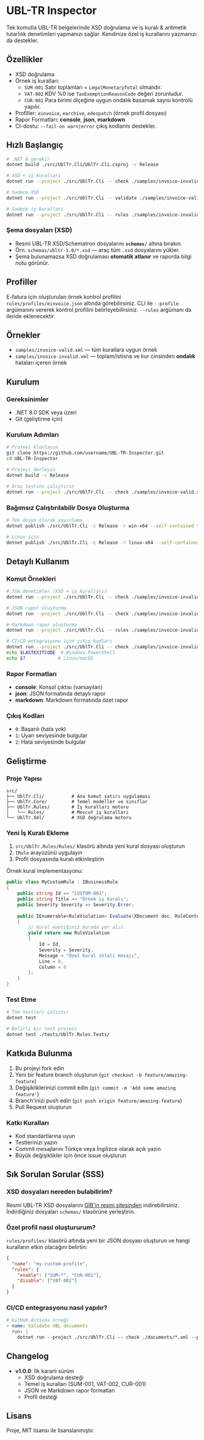# UBL-TR Inspector

Tek komutla UBL-TR belgelerinde XSD doğrulama ve iş kuralı & aritmetik tutarlılık denetimleri yapmanızı sağlar. Kendinize özel iş kurallarını yazmanızı da destekler.

## Özellikler
- XSD doğrulama
- Örnek iş kuralları:
  - `SUM-001` Satır toplamları = `LegalMonetaryTotal` olmalıdır.
  - `VAT-002` KDV %0 ise `TaxExemptionReasonCode` değeri zorunludur.
  - `CUR-001` Para birimi ölçeğine uygun ondalık basamak sayısı kontrolü yapılır.
- Profiller: `einvoice`, `earchive`, `edespatch` (örnek profil dosyası)
- Rapor Formatları: **console**, **json**, **markdown**
- CI-dostu: `--fail-on warn|error` çıkış kodlarını destekler.

## Hızlı Başlangıç

```bash
# .NET 8 gerekir
dotnet build ./src/UblTr.Cli/UblTr.Cli.csproj -c Release

# XSD + iş kuralları
dotnet run --project ./src/UblTr.Cli -- check ./samples/invoice-invalid.xml --profile einvoice --report json:out/report.json --fail-on error

# Sadece XSD
dotnet run --project ./src/UblTr.Cli -- validate ./samples/invoice-valid.xml

# Sadece iş kuralları
dotnet run --project ./src/UblTr.Cli -- rules ./samples/invoice-invalid.xml --profile einvoice --report md:out/summary.md
```

### Şema dosyaları (XSD)
- Resmi UBL-TR XSD/Schematron dosyalarını **`schemas/`** altına bırakın.
- Örn. `schemas/ubltr-1.0/*.xsd` — araç tüm `.xsd` dosyalarını yükler.
- Şema bulunamazsa XSD doğrulaması **otomatik atlanır** ve raporda bilgi notu görünür.

## Profiller
E-fatura için oluşturulan örnek kontrol profilini `rules/profiles/einvoice.json` altında görebilirsiniz. CLI ile `--profile` argümanını vererek kontrol profilini belirleyebilirsiniz. `--rules` argümanı da ileride eklenecektir.

## Örnekler
- `samples/invoice-valid.xml` — tüm kurallara uygun örnek
- `samples/invoice-invalid.xml` — toplam/istisna ve kur cinsinden **ondalık** hataları içeren örnek

## Kurulum

### Gereksinimler
- .NET 8.0 SDK veya üzeri
- Git (geliştirme için)

### Kurulum Adımları
```bash
# Projeyi klonlayın
git clone https://github.com/username/UBL-TR-Inspector.git
cd UBL-TR-Inspector

# Projeyi derleyin
dotnet build -c Release

# Araç testini çalıştırın
dotnet run --project ./src/UblTr.Cli -- check ./samples/invoice-valid.xml --profile einvoice
```

### Bağımsız Çalıştırılabilir Dosya Oluşturma
```bash
# Tek dosya olarak yayınlama
dotnet publish ./src/UblTr.Cli -c Release -r win-x64 --self-contained true -p:PublishSingleFile=true

# Linux için
dotnet publish ./src/UblTr.Cli -c Release -r linux-x64 --self-contained true -p:PublishSingleFile=true
```

## Detaylı Kullanım

### Komut Örnekleri
```bash
# Tüm denetimler (XSD + iş kuralları)
dotnet run --project ./src/UblTr.Cli -- check ./samples/invoice-invalid.xml --profile einvoice

# JSON rapor oluşturma
dotnet run --project ./src/UblTr.Cli -- check ./samples/invoice-invalid.xml --profile einvoice --report json:./output/report.json

# Markdown rapor oluşturma
dotnet run --project ./src/UblTr.Cli -- rules ./samples/invoice-invalid.xml --profile einvoice --report md:./output/summary.md

# CI/CD entegrasyonu için çıkış kodları
dotnet run --project ./src/UblTr.Cli -- check ./samples/invoice-invalid.xml --profile einvoice --fail-on error
echo $LASTEXITCODE  # Windows PowerShell
echo $?            # Linux/macOS
```

### Rapor Formatları
- **console**: Konsol çıktısı (varsayılan)
- **json**: JSON formatında detaylı rapor
- **markdown**: Markdown formatında özet rapor

### Çıkış Kodları
- `0`: Başarılı (hata yok)
- `1`: Uyarı seviyesinde bulgular
- `2`: Hata seviyesinde bulgular

## Geliştirme

### Proje Yapısı
```
src/
├── UblTr.Cli/          # Ana komut satırı uygulaması
├── UblTr.Core/         # Temel modeller ve sınıflar
├── UblTr.Rules/        # İş kuralları motoru
│   └── Rules/          # Mevcut iş kuralları
└── UblTr.Xml/          # XSD doğrulama motoru
```

### Yeni İş Kuralı Ekleme
1. `src/UblTr.Rules/Rules/` klasörü altında yeni kural dosyası oluşturun
2. `IRule` arayüzünü uygulayın
3. Profil dosyasında kuralı etkinleştirin

Örnek kural implementasyonu:
```csharp
public class MyCustomRule : IBusinessRule
{
    public string Id => "CUSTOM-001";
    public string Title => "Örnek iş kuralı";
    public Severity Severity => Severity.Error;
    
    public IEnumerable<RuleViolation> Evaluate(XDocument doc, RuleContext ctx)
    {
        // Kural mantığınız burada yer alır.
        yield return new RuleViolation
        {
            Id = Id,
            Severity = Severity,
            Message = "Özel kural ihlali mesajı",
            Line = 0,
            Column = 0
        };
    }
}
```

### Test Etme
```bash
# Tüm testleri çalıştır
dotnet test

# Belirli bir test projesi
dotnet test ./tests/UblTr.Rules.Tests/
```

## Katkıda Bulunma
1. Bu projeyi fork edin
2. Yeni bir feature branch oluşturun (`git checkout -b feature/amazing-feature`)
3. Değişikliklerinizi commit edin (`git commit -m 'Add some amazing feature'`)
4. Branch'inizi push edin (`git push origin feature/amazing-feature`)
5. Pull Request oluşturun

### Katkı Kuralları
- Kod standartlarına uyun
- Testlerinizi yazın
- Commit mesajlarını Türkçe veya İngilizce olarak açık yazın
- Büyük değişiklikler için önce issue oluşturun

## Sık Sorulan Sorular (SSS)

### XSD dosyaları nereden bulabilirim?
Resmi UBL-TR XSD dosyalarını [GİB'in resmi sitesinden](https://www.gib.gov.tr) indirebilirsiniz. İndirdiğiniz dosyaları `schemas/` klasörüne yerleştirin.

### Özel profil nasıl oluştururum?
`rules/profiles/` klasörü altında yeni bir JSON dosyası oluşturun ve hangi kuralların etkin olacağını belirtin:
```json
{
  "name": "my-custom-profile",
  "rules": {
    "enable": ["SUM-*", "CUR-001"],
    "disable": ["VAT-002"]
  }
}
```

### CI/CD entegrasyonu nasıl yapılır?
```yaml
# GitHub Actions örneği
- name: Validate UBL documents
  run: |
    dotnet run --project ./src/UblTr.Cli -- check ./documents/*.xml --profile einvoice --fail-on error
```

## Changelog
- **v1.0.0**: İlk kararlı sürüm
  - XSD doğrulama desteği
  - Temel iş kuralları (SUM-001, VAT-002, CUR-001)
  - JSON ve Markdown rapor formatları
  - Profil desteği

## Lisans
Proje, MIT lisansı ile lisanslanmıştır.